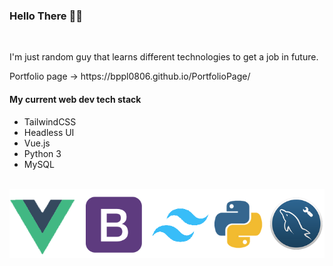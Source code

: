 ### Hello There 👋🗿
<br>
<p>I'm just random guy that learns different
technologies to get a job in future.</p>
Portfolio page -> https://bppl0806.github.io/PortfolioPage/
<br>
<h4>My current web dev tech stack</h4>
<ul>
 <li>TailwindCSS</li>
 <li>Headless UI</li>
 <li>Vue.js</li>
 <li>Python 3</li>
 <li>MySQL</li>
</ul>
<br>
<img src="stack.png"/>
